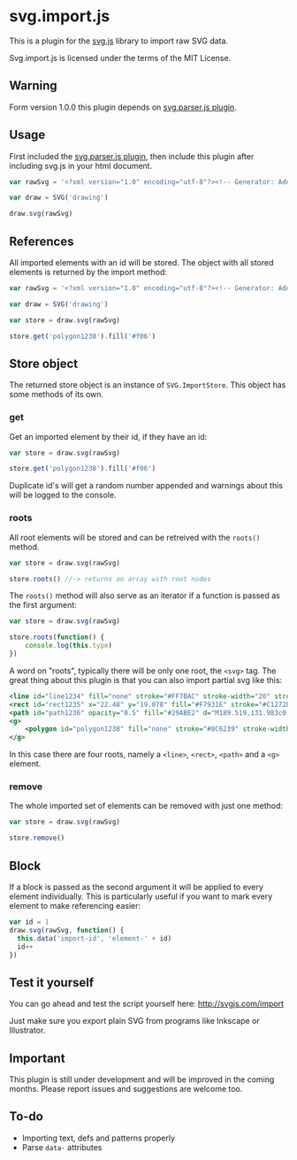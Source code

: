 # svg.import.js

This is a plugin for the [svg.js](http://svgjs.com) library to import raw SVG data.

Svg.import.js is licensed under the terms of the MIT License.

## Warning
Form version 1.0.0 this plugin depends on [svg.parser.js plugin](https://github.com/wout/svg.parser.js).


## Usage


First included the [svg.parser.js plugin](https://github.com/wout/svg.parser.js), then include this plugin after including svg.js in your html document.

```javascript
var rawSvg = '<?xml version="1.0" encoding="utf-8"?><!-- Generator: Adobe Illustrator 16.0.0, SVG Export Plug-In . SVG Version: 6.00 Build 0)  --><!DOCTYPE svg PUBLIC "-//W3C//DTD SVG 1.1//EN" "http://www.w3.org/Graphics/SVG/1.1/DTD/svg11.dtd"><svg version="1.1" id="Layer_1" xmlns="http://www.w3.org/2000/svg" xmlns:xlink="http://www.w3.org/1999/xlink" x="0px" y="0px"	 width="500px" height="500px" viewBox="0 0 500 500" enable-background="new 0 0 500 500" xml:space="preserve"><line id="line1234" fill="none" stroke="#FF7BAC" stroke-width="20" stroke-linecap="round" stroke-miterlimit="10" x1="138.682" y1="250" x2="293.248" y2="95.433"/><rect id="rect1235" x="22.48" y="19.078" fill="#F7931E" stroke="#C1272D" stroke-width="5" stroke-linecap="round" stroke-linejoin="round" stroke-miterlimit="10" width="94.972" height="94.972"/><path id="path1236" opacity="0.5" fill="#29ABE2" d="M189.519,131.983c0,5.523-4.477,10-10,10H92.257c-5.523,0-10-4.477-10-10V53.659	c0-5.523,4.477-10,10-10h87.262c5.523,0,10,4.477,10,10V131.983z"/><circle id="circle1237" opacity="0.8" fill="#8CC63F" cx="201.603" cy="159.508" r="69.067"/><polygon id="polygon1238" fill="none" stroke="#8C6239" stroke-width="20" stroke-linecap="round" stroke-miterlimit="10" points="286.331,287.025 	227.883,271.365 212.221,212.915 255.009,170.127 313.459,185.789 329.119,244.237 "/></svg>'

var draw = SVG('drawing')

draw.svg(rawSvg)
```

## References
All imported elements with an id will be stored. The object with all stored elements is returned by the import method:

```javascript
var rawSvg = '<?xml version="1.0" encoding="utf-8"?><!-- Generator: Adobe Illustrator 16.0.0, SVG Export Plug-In . SVG Version: 6.00 Build 0)  --><!DOCTYPE svg PUBLIC "-//W3C//DTD SVG 1.1//EN" "http://www.w3.org/Graphics/SVG/1.1/DTD/svg11.dtd"><svg version="1.1" id="Layer_1" xmlns="http://www.w3.org/2000/svg" xmlns:xlink="http://www.w3.org/1999/xlink" x="0px" y="0px"	 width="500px" height="500px" viewBox="0 0 500 500" enable-background="new 0 0 500 500" xml:space="preserve"><line id="line1234" fill="none" stroke="#FF7BAC" stroke-width="20" stroke-linecap="round" stroke-miterlimit="10" x1="138.682" y1="250" x2="293.248" y2="95.433"/><rect id="rect1235" x="22.48" y="19.078" fill="#F7931E" stroke="#C1272D" stroke-width="5" stroke-linecap="round" stroke-linejoin="round" stroke-miterlimit="10" width="94.972" height="94.972"/><path id="path1236" opacity="0.5" fill="#29ABE2" d="M189.519,131.983c0,5.523-4.477,10-10,10H92.257c-5.523,0-10-4.477-10-10V53.659	c0-5.523,4.477-10,10-10h87.262c5.523,0,10,4.477,10,10V131.983z"/><circle id="circle1237" opacity="0.8" fill="#8CC63F" cx="201.603" cy="159.508" r="69.067"/><polygon id="polygon1238" fill="none" stroke="#8C6239" stroke-width="20" stroke-linecap="round" stroke-miterlimit="10" points="286.331,287.025 	227.883,271.365 212.221,212.915 255.009,170.127 313.459,185.789 329.119,244.237 "/></svg>'

var draw = SVG('drawing')

var store = draw.svg(rawSvg)

store.get('polygon1238').fill('#f06')
```

## Store object
The returned store object is an instance of `SVG.ImportStore`. This object has some methods of its own.

### get
Get an imported element by their id, if they have an id:

```javascript
var store = draw.svg(rawSvg)

store.get('polygon1238').fill('#f06')
```

Duplicate id's will get a random number appended and warnings about this will be logged to the console.

### roots
All root elements will be stored and can be retreived with the `roots()` method.

```javascript
var store = draw.svg(rawSvg)

store.roots() //-> returns an array with root nodes
```

The `roots()` method will also serve as an iterator if a function is passed as the first argument:

```javascript
var store = draw.svg(rawSvg)

store.roots(function() {
	console.log(this.type)
})
```

A word on "roots", typically there will be only one root, the `<svg>` tag. The great thing about this plugin is that you can also import partial svg like this:

```xml
<line id="line1234" fill="none" stroke="#FF7BAC" stroke-width="20" stroke-linecap="round" stroke-miterlimit="10" x1="138.682" y1="250" x2="293.248" y2="95.433"/>
<rect id="rect1235" x="22.48" y="19.078" fill="#F7931E" stroke="#C1272D" stroke-width="5" stroke-linecap="round" stroke-linejoin="round" stroke-miterlimit="10" width="94.972" height="94.972"/>
<path id="path1236" opacity="0.5" fill="#29ABE2" d="M189.519,131.983c0,5.523-4.477,10-10,10H92.257c-5.523,0-10-4.477-10-10V53.659	c0-5.523,4.477-10,10-10h87.262c5.523,0,10,4.477,10,10V131.983z"/><circle id="circle1237" opacity="0.8" fill="#8CC63F" cx="201.603" cy="159.508" r="69.067"/>
<g>
	<polygon id="polygon1238" fill="none" stroke="#8C6239" stroke-width="20" stroke-linecap="round" stroke-miterlimit="10" points="286.331,287.025 	227.883,271.365 212.221,212.915 255.009,170.127 313.459,185.789 329.119,244.237 "/>
</g>
```

In this case there are four roots, namely a `<line>`, `<rect>`, `<path>` and a `<g>` element.

### remove

The whole imported set of elements can be removed with just one method:

```javascript
var store = draw.svg(rawSvg)

store.remove()
```


## Block
If a block is passed as the second argument it will be applied to every element individually. This is particularly useful if you want to mark every element to make referencing easier:

```javascript
var id = 1
draw.svg(rawSvg, function() {
  this.data('import-id', 'element-' + id)
  id++
})
```


## Test it yourself
You can go ahead and test the script yourself here:
http://svgjs.com/import

Just make sure you export plain SVG from programs like Inkscape or Illustrator.


## Important
This plugin is still under development and will be improved in the coming months.
Please report issues and suggestions are welcome too.

## To-do
- Importing text, defs and patterns properly
- Parse `data-` attributes
